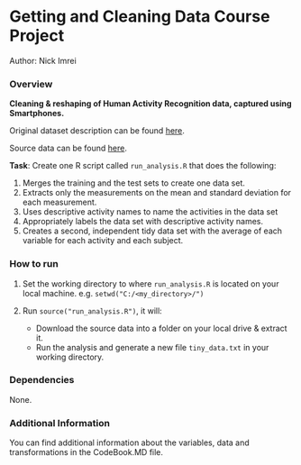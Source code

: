 Getting and Cleaning Data Course Project
=====================================

Author: Nick Imrei

### Overview

**Cleaning & reshaping of Human Activity Recognition data, captured using Smartphones.** 

Original dataset description can be found [here](http://archive.ics.uci.edu/ml/datasets/Human+Activity+Recognition+Using+Smartphones).

Source data can be found [here](https://d396qusza40orc.cloudfront.net/getdata%2Fprojectfiles%2FUCI%20HAR%20Dataset.zip).

**Task**: Create one R script called ```run_analysis.R``` that does the following:

1. Merges the training and the test sets to create one data set.
2. Extracts only the measurements on the mean and standard deviation for each measurement.
3. Uses descriptive activity names to name the activities in the data set
4. Appropriately labels the data set with descriptive activity names.
5. Creates a second, independent tidy data set with the average of each variable for each activity and each subject.

### How to run

1. Set the working directory to where `run_analysis.R` is located on your local machine. e.g. `setwd("C:/<my_directory>/")`

2. Run ```source("run_analysis.R")```, it will:
	- Download the source data into a folder on your local drive & extract it. 
	- Run the analysis and generate a new file ```tiny_data.txt``` in your working directory.

### Dependencies

None.

### Additional Information
You can find additional information about the variables, data and transformations in the CodeBook.MD file. 